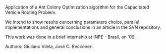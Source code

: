 Application of a Ant Colony Optimization algorithm for the Capacitated Vehicle Routing Problem.



We intend to show results concerning parameters choice, parallel implementations and general conclusions in an article in the SVN repository.



This work was done in a brief internship at INPE - Brasil, on '09.

Authors: Giuliano Vilela, José C. Becceneri.